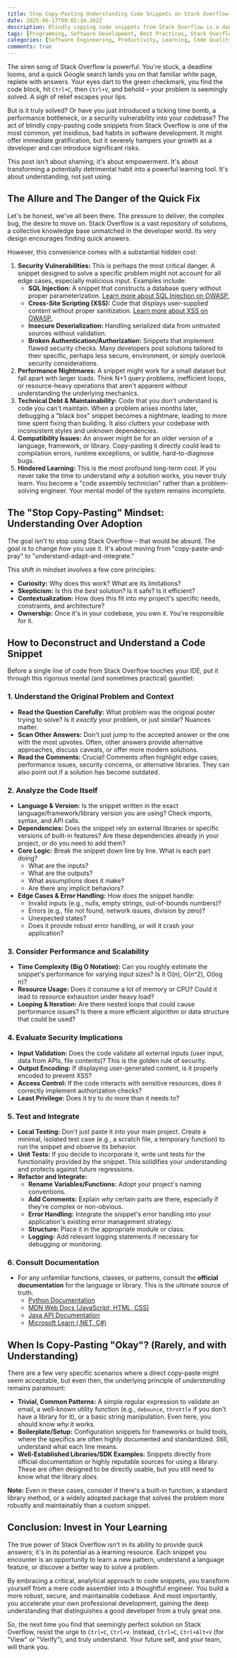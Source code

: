 ```yaml
---
title: Stop Copy-Pasting Understanding Code Snippets on Stack Overflow
date: 2025-06-17T09:02:34.262Z
description: Blindly copying code snippets from Stack Overflow is a dangerous habit. Learn how to critically evaluate, understand, and safely integrate solutions, turning quick fixes into genuine learning opportunities.
tags: [Programming, Software Development, Best Practices, Stack Overflow, Learning, Productivity, Code Quality, Security]
categories: [Software Engineering, Productivity, Learning, Code Quality, Security]
comments: true
---
```


The siren song of Stack Overflow is powerful. You're stuck, a deadline looms, and a quick Google search lands you on that familiar white page, replete with answers. Your eyes dart to the green checkmark, you find the code block, hit `Ctrl+C`, then `Ctrl+V`, and behold – your problem is seemingly solved. A sigh of relief escapes your lips.

But is it truly solved? Or have you just introduced a ticking time bomb, a performance bottleneck, or a security vulnerability into your codebase? The act of blindly copy-pasting code snippets from Stack Overflow is one of the most common, yet insidious, bad habits in software development. It might offer immediate gratification, but it severely hampers your growth as a developer and can introduce significant risks.

This post isn't about shaming; it's about empowerment. It's about transforming a potentially detrimental habit into a powerful learning tool. It's about understanding, not just using.

## The Allure and The Danger of the Quick Fix

Let's be honest, we've all been there. The pressure to deliver, the complex bug, the desire to move on. Stack Overflow is a vast repository of solutions, a collective knowledge base unmatched in the developer world. Its very design encourages finding quick answers.

However, this convenience comes with a substantial hidden cost:

1.  **Security Vulnerabilities:** This is perhaps the most critical danger. A snippet designed to solve a specific problem might not account for all edge cases, especially malicious input. Examples include:
    *   **SQL Injection:** A snippet that constructs a database query without proper parameterization. [Learn more about SQL Injection on OWASP.](https://owasp.org/www-community/attacks/SQL_Injection)
    *   **Cross-Site Scripting (XSS):** Code that displays user-supplied content without proper sanitization. [Learn more about XSS on OWASP.](https://owasp.org/www-community/attacks/xss/)
    *   **Insecure Deserialization:** Handling serialized data from untrusted sources without validation.
    *   **Broken Authentication/Authorization:** Snippets that implement flawed security checks.
    Many developers post solutions tailored to their specific, perhaps less secure, environment, or simply overlook security considerations.
2.  **Performance Nightmares:** A snippet might work for a small dataset but fall apart with larger loads. Think N+1 query problems, inefficient loops, or resource-heavy operations that aren't apparent without understanding the underlying mechanics.
3.  **Technical Debt & Maintainability:** Code that you don't understand is code you can't maintain. When a problem arises months later, debugging a "black box" snippet becomes a nightmare, leading to more time spent fixing than building. It also clutters your codebase with inconsistent styles and unknown dependencies.
4.  **Compatibility Issues:** An answer might be for an older version of a language, framework, or library. Copy-pasting it directly could lead to compilation errors, runtime exceptions, or subtle, hard-to-diagnose bugs.
5.  **Hindered Learning:** This is the most profound long-term cost. If you never take the time to understand *why* a solution works, you never truly learn. You become a "code assembly technician" rather than a problem-solving engineer. Your mental model of the system remains incomplete.

## The "Stop Copy-Pasting" Mindset: Understanding Over Adoption

The goal isn't to stop using Stack Overflow – that would be absurd. The goal is to change *how* you use it. It's about moving from "copy-paste-and-pray" to "understand-adapt-and-integrate."

This shift in mindset involves a few core principles:

*   **Curiosity:** Why does this work? What are its limitations?
*   **Skepticism:** Is this the *best* solution? Is it safe? Is it efficient?
*   **Contextualization:** How does this fit into *my* project's specific needs, constraints, and architecture?
*   **Ownership:** Once it's in your codebase, you own it. You're responsible for it.

## How to Deconstruct and Understand a Code Snippet

Before a single line of code from Stack Overflow touches your IDE, put it through this rigorous mental (and sometimes practical) gauntlet:

### 1. Understand the Original Problem and Context

*   **Read the Question Carefully:** What problem was the original poster trying to solve? Is it *exactly* your problem, or just similar? Nuances matter.
*   **Scan Other Answers:** Don't just jump to the accepted answer or the one with the most upvotes. Often, other answers provide alternative approaches, discuss caveats, or offer more modern solutions.
*   **Read the Comments:** Crucial! Comments often highlight edge cases, performance issues, security concerns, or alternative libraries. They can also point out if a solution has become outdated.

### 2. Analyze the Code Itself

*   **Language & Version:** Is the snippet written in the exact language/framework/library version you are using? Check imports, syntax, and API calls.
*   **Dependencies:** Does the snippet rely on external libraries or specific versions of built-in features? Are these dependencies already in your project, or do you need to add them?
*   **Core Logic:** Break the snippet down line by line. What is each part doing?
    *   What are the inputs?
    *   What are the outputs?
    *   What assumptions does it make?
    *   Are there any implicit behaviors?
*   **Edge Cases & Error Handling:** How does the snippet handle:
    *   Invalid inputs (e.g., nulls, empty strings, out-of-bounds numbers)?
    *   Errors (e.g., file not found, network issues, division by zero)?
    *   Unexpected states?
    *   Does it provide robust error handling, or will it crash your application?

### 3. Consider Performance and Scalability

*   **Time Complexity (Big O Notation):** Can you roughly estimate the snippet's performance for varying input sizes? Is it O(n), O(n^2), O(log n)?
*   **Resource Usage:** Does it consume a lot of memory or CPU? Could it lead to resource exhaustion under heavy load?
*   **Looping & Iteration:** Are there nested loops that could cause performance issues? Is there a more efficient algorithm or data structure that could be used?

### 4. Evaluate Security Implications

*   **Input Validation:** Does the code validate all external inputs (user input, data from APIs, file contents)? This is the golden rule of security.
*   **Output Encoding:** If displaying user-generated content, is it properly encoded to prevent XSS?
*   **Access Control:** If the code interacts with sensitive resources, does it correctly implement authorization checks?
*   **Least Privilege:** Does it try to do more than it needs to?

### 5. Test and Integrate

*   **Local Testing:** Don't just paste it into your main project. Create a minimal, isolated test case (e.g., a scratch file, a temporary function) to run the snippet and observe its behavior.
*   **Unit Tests:** If you decide to incorporate it, write unit tests for the functionality provided by the snippet. This solidifies your understanding and protects against future regressions.
*   **Refactor and Integrate:**
    *   **Rename Variables/Functions:** Adopt your project's naming conventions.
    *   **Add Comments:** Explain *why* certain parts are there, especially if they're complex or non-obvious.
    *   **Error Handling:** Integrate the snippet's error handling into your application's existing error management strategy.
    *   **Structure:** Place it in the appropriate module or class.
    *   **Logging:** Add relevant logging statements if necessary for debugging or monitoring.

### 6. Consult Documentation

*   For any unfamiliar functions, classes, or patterns, consult the **official documentation** for the language or library. This is the ultimate source of truth.
    *   [Python Documentation](https://docs.python.org/3/)
    *   [MDN Web Docs (JavaScript, HTML, CSS)](https://developer.mozilla.org/en-US/)
    *   [Java API Documentation](https://docs.oracle.com/en/java/javase/index.html)
    *   [Microsoft Learn (.NET, C#)](https://learn.microsoft.com/)

## When Is Copy-Pasting "Okay"? (Rarely, and with Understanding)

There are a few very specific scenarios where a direct copy-paste might seem acceptable, but even then, the underlying principle of *understanding* remains paramount:

*   **Trivial, Common Patterns:** A simple regular expression to validate an email, a well-known utility function (e.g., `debounce`, `throttle` if you don't have a library for it), or a basic string manipulation. Even here, you should know *why* it works.
*   **Boilerplate/Setup:** Configuration snippets for frameworks or build tools, where the specifics are often highly documented and standardized. Still, understand what each line means.
*   **Well-Established Libraries/SDK Examples:** Snippets directly from official documentation or highly reputable sources for using a library. These are often designed to be directly usable, but you still need to know what the library *does*.

**Note:** Even in these cases, consider if there's a built-in function, a standard library method, or a widely adopted package that solves the problem more robustly and maintainably than a custom snippet.

## Conclusion: Invest in Your Learning

The true power of Stack Overflow isn't in its ability to provide quick answers; it's in its potential as a learning resource. Each snippet you encounter is an opportunity to learn a new pattern, understand a language feature, or discover a better way to solve a problem.

By embracing a critical, analytical approach to code snippets, you transform yourself from a mere code assembler into a thoughtful engineer. You build a more robust, secure, and maintainable codebase. And most importantly, you accelerate your own professional development, gaining the deep understanding that distinguishes a good developer from a truly great one.

So, the next time you find that seemingly perfect solution on Stack Overflow, resist the urge to `Ctrl+C`, `Ctrl+V`. Instead, `Ctrl+C`, `Ctrl+Alt+V` (for "View" or "Verify"), and truly understand. Your future self, and your team, will thank you.
